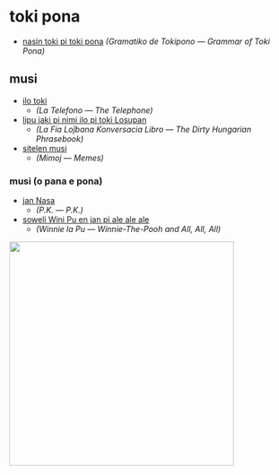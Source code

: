# toki pona

* [nasin toki pi toki pona](nasin-toki.md) *(Gramatiko de Tokipono — Grammar of Toki Pona)*

## musi

* [ilo toki](musi/ilo-toki.md)
  * *(La Telefono — The Telephone)*
* [lipu jaki pi nimi ilo pi toki Losupan](musi/lipu-jaki-pi-nimi-ilo-pi-toki-losupan.md)
  * *(La Fia Loĵbana Konversacia Libro — The Dirty Hungarian Phrasebook)*
* [sitelen musi](musi/sitelen)
  * *(Mimoj — Memes)*

### musi (o pana e pona)

* [jan Nasa](musi/pk.md)
  * *(P.K. — P.K.)*
* [soweli Wini Pu en jan pi ale ale ale](musi/soweli-wini-pu-en-jan-pi-ale-ale-ale.md)
  * *(Winnie la Pu — Winnie-The-Pooh and All, All, All)*

<img src="https://github.com/stefichjo/toki-pona/blob/master/musi/sitelen/o-pilin-pona-o-pu.jpg?raw=true" height="400">

